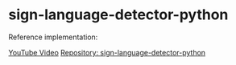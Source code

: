 # sign-language-detector-python

Reference implementation:

[YouTube Video](https://www.youtube.com/watch?v=MJCSjXepaAM)
[Repository: sign-language-detector-python](https://github.com/computervisioneng/sign-language-detector-python)